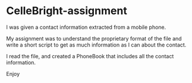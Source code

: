 # CelleBright-assignment
I was given a contact information extracted from a mobile phone.

My assignment was to understand the proprietary format of the file and write a short script to get as much information as I can about the contact.

I read the file, and created a PhoneBook that includes all the contact information.

Enjoy
